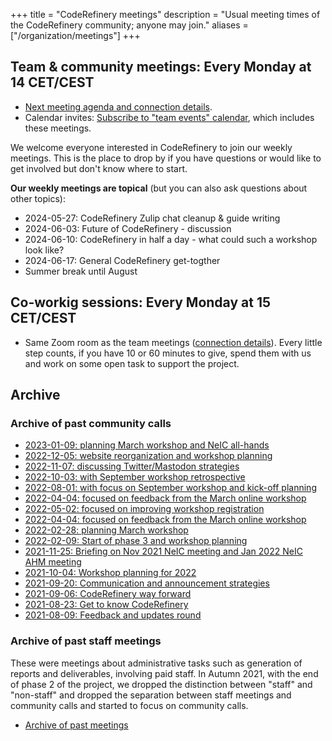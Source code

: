 +++
title = "CodeRefinery meetings"
description = "Usual meeting times of the CodeRefinery community; anyone may join."
aliases = ["/organization/meetings"]
+++

## Team & community meetings: Every Monday at 14 CET/CEST

- [Next meeting agenda and connection details](https://hackmd.io/@coderefinery/team-meeting).
- Calendar invites: [Subscribe to "team events" calendar](/calendars/), which includes these meetings.

We welcome everyone interested in CodeRefinery to join our weekly meetings.
This is the place to drop by if you have questions or would like to get
involved but don't know where to start.

**Our weekly meetings are topical** (but you can also ask questions about other topics):
- 2024-05-27: CodeRefinery Zulip chat cleanup & guide writing
- 2024-06-03: Future of CodeRefinery - discussion
- 2024-06-10: CodeRefinery in half a day - what could such a workshop look like?
- 2024-06-17: General CodeRefinery get-togther
- Summer break until August


## Co-workig sessions: Every Monday at 15 CET/CEST

- Same Zoom room as the team meetings ([connection
  details](https://hackmd.io/@coderefinery/team-meeting)). Every little step
  counts, if you have 10 or 60 minutes to give, spend them with us and work on
  some open task to support the project.


## Archive


### Archive of past community calls

- [2023-01-09: planning March workshop and NeIC all-hands](https://github.com/coderefinery/coderefinery.org/blob/09f940a/content/organization/meeting-minutes.md)
- [2022-12-05: website reorganization and workshop planning](https://github.com/coderefinery/coderefinery.org/blob/c523f95/content/organization/meeting-minutes.md)
- [2022-11-07: discussing Twitter/Mastodon strategies](https://github.com/coderefinery/coderefinery.org/blob/fb9c2ae/content/organization/meeting-minutes.md)
- [2022-10-03: with September workshop retrospective](https://github.com/coderefinery/coderefinery.org/blob/9c4ec1c/content/organization/meeting-minutes.md)
- [2022-08-01: with focus on September workshop and kick-off planning](https://github.com/coderefinery/coderefinery.org/blob/0ae6031/content/organization/meeting-minutes.md)
- [2022-04-04: focused on feedback from the March online workshop](https://github.com/coderefinery/coderefinery.org/blob/7fb0bd9/content/organization/meeting-minutes.md)
- [2022-05-02: focused on improving workshop registration](https://github.com/coderefinery/coderefinery.org/blob/43c05e9/content/organization/meeting-minutes.md)
- [2022-04-04: focused on feedback from the March online workshop](https://github.com/coderefinery/coderefinery.org/blob/7fb0bd9/content/organization/meeting-minutes.md)
- [2022-02-28: planning March workshop](https://github.com/coderefinery/coderefinery.org/blob/8c4f176/content/organization/meeting-minutes.md)
- [2022-02-09: Start of phase 3 and workshop planning](https://github.com/coderefinery/coderefinery.org/blob/debdba1/content/organization/meeting-minutes.md)
- [2021-11-25: Briefing on Nov 2021 NeIC meeting and Jan 2022 NeIC AHM meeting](https://github.com/coderefinery/coderefinery.org/blob/38f1273/content/about/community-call.md)
- [2021-10-04: Workshop planning for 2022](https://github.com/coderefinery/coderefinery.org/blob/6f0afb3/content/about/community-call.md)
- [2021-09-20: Communication and announcement strategies](https://github.com/coderefinery/coderefinery.org/blob/34cc747/content/about/community-call.md)
- [2021-09-06: CodeRefinery way forward](https://github.com/coderefinery/coderefinery.org/blob/afb8b4f/content/about/community-call.md)
- [2021-08-23: Get to know CodeRefinery](https://github.com/coderefinery/coderefinery.org/blob/a47cb40/content/about/community-call.md)
- [2021-08-09: Feedback and updates round](https://github.com/coderefinery/coderefinery.org/blob/7b65d3a/content/about/community-call.md)


### Archive of past staff meetings

These were meetings about administrative tasks such as generation of reports
and deliverables, involving paid staff.  In Autumn 2021, with the end of phase
2 of the project, we dropped the distinction between "staff" and "non-staff"
and dropped the separation between staff meetings and community calls and
started to focus on community calls.

- [Archive of past meetings](https://github.com/coderefinery/coderefinery.org/blob/eeaee17e5e0a80a3ea1c0beaa9eeab511d155847/content/about/staff-meetings.md)
